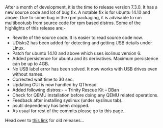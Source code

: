 After a month of development, it is the time to release version 7.3.0. It has a new source code and lot of bug fix. A notable fix is for ubuntu 14.10 and above. Due to some bug in the rpm packaging, it is advisable to run multibootusb from source code for rpm based distros. Some of the highlights of this release are:-

* Rewrite of the source code. It is easier to read source code now.
* UDisks2 has been added for detecting and getting USB details under Linux.
* Patch for ubuntu 14.10 and above which uses isolinux version 6.
* Added persistence for ubuntu and its derivatives. Maximum persistence can be up to 4GB.
* No USB label error has been solved. It now works with USB drives even without names.
* Corrected wait time to 30 sec.
* Updating GUI is now handled by QThread
* Added following distros:-
– Trinity Rescue Kit
– DBan
* Check for QEMU installation before doing any QEMU related operations.
* Feedback after installing syslinux (under syslinux tab).
* psutil dependency has been dropped.
* As usual for rest of the commits please go to this page.

 Head over to [this link](https://github.com/mbusb/multibootusb/releases) for old releases...
